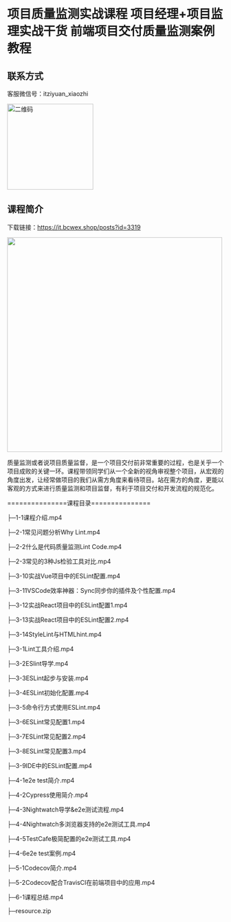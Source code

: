 # 项目质量监测实战课程 项目经理+项目监理实战干货 前端项目交付质量监测案例教程

## 联系方式

客服微信号：itziyuan_xiaozhi

<img src="https://ziyuanyun.oss-cn-guangzhou.aliyuncs.com/common/20240614073449/666b82192834a.jpg" width="200" height="200" alt="二维码">

## 课程简介

下载链接：https://it.bcwex.shop/posts?id=3319

<img src="https://ziyuanyun.oss-cn-guangzhou.aliyuncs.com/yun/20240515185122/664493aa4b5bf.jpg" width="500" alt="">

  

 质量监测或者说项目质量监督，是一个项目交付前非常重要的过程，也是关乎一个项目成败的关键一环。课程带领同学们从一个全新的视角审视整个项目，从宏观的角度出发，让经常做项目的我们从需方角度来看待项目。站在需方的角度，更能以客观的方式来进行质量监测和项目监督，有利于项目交付和开发流程的规范化。

 ===============课程目录===============

 ├─1-1课程介绍.mp4

 ├─2-1常见问题分析Why Lint.mp4

 ├─2-2什么是代码质量监测Lint Code.mp4

 ├─2-3常见的3种Js检验工具对比.mp4

 ├─3-10实战Vue项目中的ESLint配置.mp4

 ├─3-11VSCode效率神器：Sync同步你的插件及个性配置.mp4

 ├─3-12实战React项目中的ESLint配置1.mp4

 ├─3-13实战React项目中的ESLint配置2.mp4

 ├─3-14StyleLint与HTMLhint.mp4

 ├─3-1Lint工具介绍.mp4

 ├─3-2ESlint导学.mp4

 ├─3-3ESLint起步与安装.mp4

 ├─3-4ESLint初始化配置.mp4

 ├─3-5命令行方式使用ESLint.mp4

 ├─3-6ESLint常见配置1.mp4

 ├─3-7ESLint常见配置2.mp4

 ├─3-8ESLint常见配置3.mp4

 ├─3-9IDE中的ESLint配置.mp4

 ├─4-1e2e test简介.mp4

 ├─4-2Cypress使用简介.mp4

 ├─4-3Nightwatch导学&amp;e2e测试流程.mp4

 ├─4-4Nightwatch多浏览器支持的e2e测试工具.mp4

 ├─4-5TestCafe极简配置的e2e测试工具.mp4

 ├─4-6e2e test案例.mp4

 ├─5-1Codecov简介.mp4

 ├─5-2Codecov配合TravisCI在前端项目中的应用.mp4

 ├─6-1课程总结.mp4

 ├─resource.zip

  